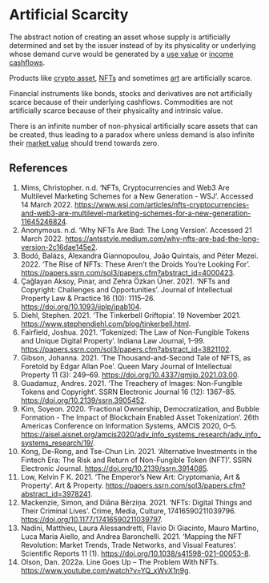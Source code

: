 # Artificial Scarcity
The abstract notion of creating an asset whose supply is artificially determined and set by the issuer instead of by its physicality or underlying whose demand curve would be generated by a [use value](use-value.md) or [income cashflows](income-cashflows.md).  

Products like [crypto asset](cryptoasset.md), [NFTs](nft.md) and sometimes [art](art.md) are artificially scarce.

Financial instruments like bonds, stocks and derivatives are not artificially scarce because of their underlying cashflows. Commodities are not artificially scarce because of their physicality and intrinsic value.

There is an infinite number of non-physical artificially scare assets that can be created, thus leading to a paradox where unless demand is also infinite their [market value](market-value.md) should trend towards zero.

## References
1. Mims, Christopher. n.d. ‘NFTs, Cryptocurrencies and Web3 Are Multilevel Marketing Schemes for a New Generation - WSJ’. Accessed 14 March 2022. https://www.wsj.com/articles/nfts-cryptocurrencies-and-web3-are-multilevel-marketing-schemes-for-a-new-generation-11645246824.
1. Anonymous. n.d. ‘Why NFTs Are Bad: The Long Version’. Accessed 21 March 2022. https://antsstyle.medium.com/why-nfts-are-bad-the-long-version-2c16dae145e2.
1. Bodó, Balázs, Alexandra Giannopoulou, João Quintais, and Péter Mezei. 2022. ‘The Rise of NFTs: These Aren’t the Droids You’re Looking For’. https://papers.ssrn.com/sol3/papers.cfm?abstract_id=4000423.
1. Çağlayan Aksoy, Pınar, and Zehra Özkan Üner. 2021. ‘NFTs and Copyright: Challenges and Opportunities’. Journal of Intellectual Property Law & Practice 16 (10): 1115–26. https://doi.org/10.1093/jiplp/jpab104.
1. Diehl, Stephen. 2021. ‘The Tinkerbell Griftopia’. 19 November 2021. https://www.stephendiehl.com/blog/tinkerbell.html.
1. Fairfield, Joshua. 2021. ‘Tokenized: The Law of Non-Fungible Tokens and Unique Digital Property’. Indiana Law Journal, 1–99. https://papers.ssrn.com/sol3/papers.cfm?abstract_id=3821102.
1. Gibson, Johanna. 2021. ‘The Thousand-and-Second Tale of NFTS, as Foretold by Edgar Allan Poe’. Queen Mary Journal of Intellectual Property 11 (3): 249–69. https://doi.org/10.4337/qmjip.2021.03.00.
1. Guadamuz, Andres. 2021. ‘The Treachery of Images: Non-Fungible Tokens and Copyright’. SSRN Electronic Journal 16 (12): 1367–85. https://doi.org/10.2139/ssrn.3905452.
1. Kim, Soyeon. 2020. ‘Fractional Ownership, Democratization, and Bubble Formation - The Impact of Blockchain Enabled Asset Tokenization’. 26th Americas Conference on Information Systems, AMCIS 2020, 0–5. https://aisel.aisnet.org/amcis2020/adv_info_systems_research/adv_info_systems_research/19/.
1. Kong, De-Rong, and Tse-Chun Lin. 2021. ‘Alternative Investments in the Fintech Era: The Risk and Return of Non-Fungible Token (NFT)’. SSRN Electronic Journal. https://doi.org/10.2139/ssrn.3914085.
1. Low, Kelvin F K. 2021. ‘The Emperor’s New Art: Cryptomania, Art & Property’. Art & Property. https://papers.ssrn.com/sol3/papers.cfm?abstract_id=3978241.
1. Mackenzie, Simon, and Diāna Bērziņa. 2021. ‘NFTs: Digital Things and Their Criminal Lives’. Crime, Media, Culture, 17416590211039796. https://doi.org/10.1177/17416590211039797.
1. Nadini, Matthieu, Laura Alessandretti, Flavio Di Giacinto, Mauro Martino, Luca Maria Aiello, and Andrea Baronchelli. 2021. ‘Mapping the NFT Revolution: Market Trends, Trade Networks, and Visual Features’. Scientific Reports 11 (1). https://doi.org/10.1038/s41598-021-00053-8.
1. Olson, Dan. 2022a. Line Goes Up – The Problem With NFTs. https://www.youtube.com/watch?v=YQ_xWvX1n9g.
